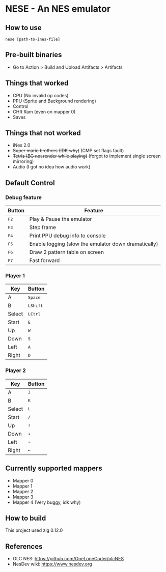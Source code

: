 # NESE - An NES emulator

## How to use

```
nese [path-to-ines-file]
```

## Pre-built binaries

- Go to Action > Build and Upload Artifacts > Artifacts

## Things that worked

- CPU (No invalid op codes)
- PPU (Sprite and Background rendering)
- Control
- CHR Ram (even on mapper 0)
- Saves

## Things that not worked

- iNes 2.0
- ~~Super mario brothers (IDK why)~~ (CMP set flags fault)
- ~~Tetris (BG not render while playing)~~ (forgot to implement single screen mirroring)
- Audio (I got no idea how audio work)

## Default Control

### Debug feature

| Button        | Feature                                              |
| ------------- | ---------------------------------------------------- |
| <kbd>F2</kbd> | Play & Pause the emulator                            |
| <kbd>F3</kbd> | Step frame                                           |
| <kbd>F4</kbd> | Print PPU debug info to console                      |
| <kbd>F5</kbd> | Enable logging (slow the emulator down dramatically) |
| <kbd>F6</kbd> | Draw 2 pattern table on screen                       |
| <kbd>F7</kbd> | Fast forward                                         |

### Player 1

| Key    | Button            |
| ------ | ----------------- |
| A      | <kbd>Space</kbd>  |
| B      | <kbd>LShift</kbd> |
| Select | <kbd>LCtrl</kbd>  |
| Start  | <kbd>E</kbd>      |
| Up     | <kbd>W</kbd>      |
| Down   | <kbd>S</kbd>      |
| Left   | <kbd>A</kbd>      |
| Right  | <kbd>D</kbd>      |

### Player 2

| Key    | Button       |
| ------ | ------------ |
| A      | <kbd>J</kbd> |
| B      | <kbd>K</kbd> |
| Select | <kbd>L</kbd> |
| Start  | <kbd>/</kbd> |
| Up     | <kbd>↑</kbd> |
| Down   | <kbd>↓</kbd> |
| Left   | <kbd>→</kbd> |
| Right  | <kbd>←</kbd> |

## Currently supported mappers

- Mapper 0
- Mapper 1
- Mapper 2
- Mapper 3
- Mapper 4 (Very buggy, idk why)

## How to build

This project used zig 0.12.0

## References

- OLC NES: https://github.com/OneLoneCoder/olcNES
- NesDev wiki: https://www.nesdev.org
